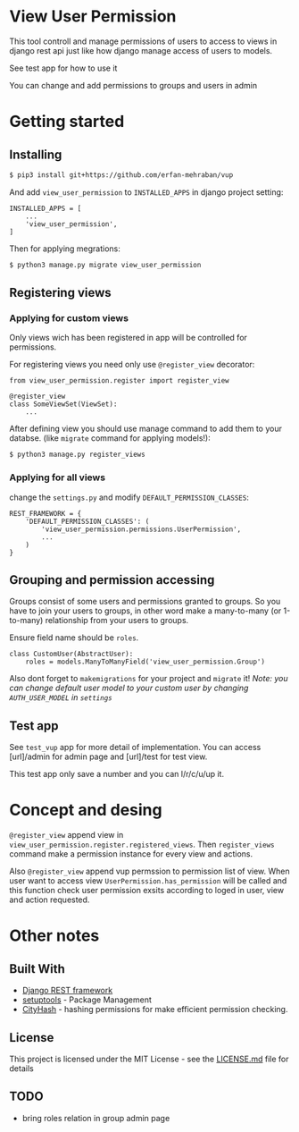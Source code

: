# View User Permission

This tool controll and manage permissions of users to access to views in django rest api just like how django manage access of users to models.

See test app for how to use it

You can change and add permissions to groups and users in admin

# Getting started

## Installing


```bash
$ pip3 install git+https://github.com/erfan-mehraban/vup
```

And add ```view_user_permission``` to ```INSTALLED_APPS``` in django project setting:

```python3
INSTALLED_APPS = [
    ...
    'view_user_permission',
]
```

Then for applying megrations:

```bash
$ python3 manage.py migrate view_user_permission
```

## Registering views

### Applying for custom views

Only views wich has been registered in app will be controlled for permissions.

For registering views you need only use ```@register_view``` decorator:

```python3
from view_user_permission.register import register_view

@register_view
class SomeViewSet(ViewSet):
    ...
```

After defining view you should use manage command to add them to your databse. (like ```migrate``` command for applying models!):

```bash
$ python3 manage.py register_views
```
### Applying for all views

change the ```settings.py``` and modify ```DEFAULT_PERMISSION_CLASSES```:

```
REST_FRAMEWORK = {
    'DEFAULT_PERMISSION_CLASSES': (
        'view_user_permission.permissions.UserPermission',
        ...
    )
}
```

## Grouping and permission accessing

Groups consist of some users and permissions granted to groups. So you have to join your users to groups, in other word make a many-to-many (or 1-to-many) relationship from your users to groups.

Ensure field name should be `roles`.

```python3
class CustomUser(AbstractUser):
    roles = models.ManyToManyField('view_user_permission.Group')
```

Also dont forget to ```makemigrations``` for your project and ```migrate``` it!
_Note: you can change default user model to your custom user by changing ```AUTH_USER_MODEL``` in ```settings```_


## Test app

See ```test_vup``` app for more detail of implementation.
You can access [url]/admin for admin page and [url]/test for test view.

This test app only save a number and you can l/r/c/u/up it.

# Concept and desing

```@register_view``` append view in ```view_user_permission.register.registered_views```. Then ```register_views``` command make a permission instance for every view and actions.

Also ```@register_view``` append vup permssion to permission list of view. When user want to access view ```UserPermission.has_permission``` will be called and this function check user permission exsits according to loged in user, view and action requested.

# Other notes

## Built With

* [Django REST framework](http://www.django-rest-framework.org/)
* [setuptools](https://pypi.org/project/setuptools/) - Package Management
* [CityHash](https://opensource.googleblog.com/2011/04/introducing-cityhash.html) - hashing permissions for make efficient permission checking. 


## License

This project is licensed under the MIT License - see the [LICENSE.md](LICENSE.md) file for details

## TODO

* bring roles relation in group admin page